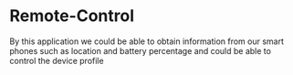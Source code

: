 # Remote-Control
By this application we could be able to obtain information from our smart phones such as location and battery percentage and could be able to control the device profile
